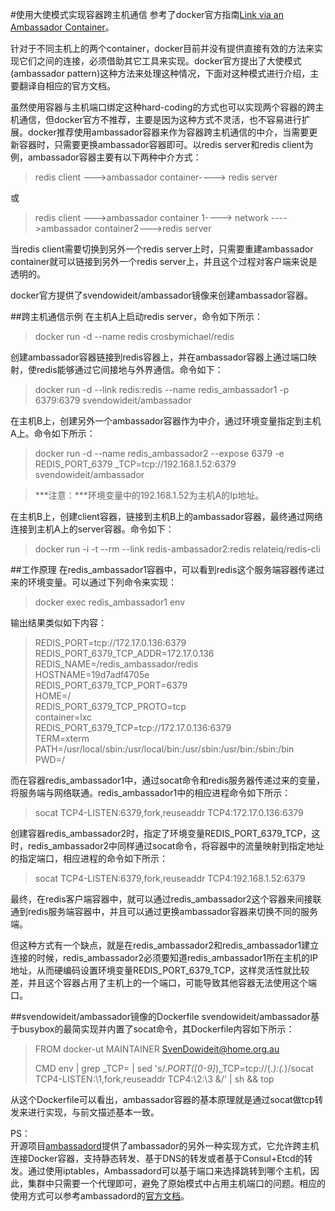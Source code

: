 #使用大使模式实现容器跨主机通信
参考了docker官方指南[Link via an Ambassador Container](https://docs.docker.com/articles/ambassador_pattern_linking/)。  

针对于不同主机上的两个container，docker目前并没有提供直接有效的方法来实现它们之间的连接，必须借助其它工具来实现。docker官方提出了大使模式(ambassador pattern)这种方法来处理这种情况，下面对这种模式进行介绍，主要翻译自相应的官方文档。  

虽然使用容器与主机端口绑定这种hard-coding的方式也可以实现两个容器的跨主机通信，但docker官方不推荐，主要是因为这种方式不灵活，也不容易进行扩展。docker推荐使用ambassador容器来作为容器跨主机通信的中介，当需要更新容器时，只需要更换ambassador容器即可。以redis server和redis client为例，ambassador容器主要有以下两种中介方式：  
>redis client --->ambassador container----> redis server  

或  
>redis client --->ambassador container 1----> network ---->ambassador container2--->redis server  

当redis client需要切换到另外一个redis server上时，只需要重建ambassador container就可以链接到另外一个redis server上，并且这个过程对客户端来说是透明的。  

docker官方提供了svendowideit/ambassador镜像来创建ambassador容器。

##跨主机通信示例
在主机A上启动redis server，命令如下所示：  

>docker run -d --name redis crosbymichael/redis  

创建ambassador容器链接到redis容器上，并在ambassador容器上通过端口映射，使redis能够通过它间接地与外界通信。命令如下：  
>docker run -d --link redis:redis --name redis_ambassador1 -p 6379:6379 svendowideit/ambassador  

在主机B上，创建另外一个ambassador容器作为中介，通过环境变量指定到主机A上。命令如下所示：  

>docker run -d --name redis_ambassador2 --expose 6379 -e REDIS_PORT_6379 _TCP=tcp://192.168.1.52:6379 svendowideit/ambassador  


>***注意：***环境变量中的192.168.1.52为主机A的Ip地址。

在主机B上，创建client容器，链接到主机B上的ambassador容器，最终通过网络连接到主机A上的server容器。命令如下：  
>docker run -i -t --rm --link redis-ambassador2:redis relateiq/redis-cli

##工作原理
在redis_ambassador1容器中，可以看到redis这个服务端容器传递过来的环境变量。可以通过下列命令来实现：  
>docker exec redis_ambassador1 env  

输出结果类似如下内容：
>REDIS_PORT=tcp://172.17.0.136:6379  
REDIS_PORT_6379_TCP_ADDR=172.17.0.136  
REDIS_NAME=/redis_ambassador/redis  
HOSTNAME=19d7adf4705e  
REDIS_PORT_6379_TCP_PORT=6379  
HOME=/  
REDIS_PORT_6379_TCP_PROTO=tcp   
container=lxc  
REDIS_PORT_6379_TCP=tcp://172.17.0.136:6379  
TERM=xterm  
PATH=/usr/local/sbin:/usr/local/bin:/usr/sbin:/usr/bin:/sbin:/bin  
PWD=/  

而在容器redis_ambassador1中，通过socat命令和redis服务器传递过来的变量，将服务端与网络联通。redis_ambassador1中的相应进程命令如下所示：  
>socat TCP4-LISTEN:6379,fork,reuseaddr TCP4:172.17.0.136:6379  

创建容器redis_ambassador2时，指定了环境变量REDIS_PORT_6379_TCP，这时，redis_ambassador2中同样通过socat命令，将容器中的流量映射到指定地址的指定端口，相应进程的命令如下所示： 
>socat TCP4-LISTEN:6379,fork,reuseaddr TCP4:192.168.1.52:6379  

最终，在redis客户端容器中，就可以通过redis_ambassador2这个容器来间接联通到redis服务端容器中，并且可以通过更换ambassador容器来切换不同的服务端。

但这种方式有一个缺点，就是在redis_ambassador2和redis_ambassador1建立连接的时候，redis_ambassador2必须要知道redis_ambassador1所在主机的IP地址，从而硬编码设置环境变量REDIS_PORT_6379_TCP，这样灵活性就比较差，并且这个容器占用了主机上的一个端口，可能导致其他容器无法使用这个端口。

##svendowideit/ambassador镜像的Dockerfile
svendowideit/ambassador基于busybox的最简实现并内置了socat命令，其Dockerfile内容如下所示：
>
>FROM    docker-ut
>MAINTAINER      SvenDowideit@home.org.au
>
>
>CMD     env | grep _TCP= | sed 's/.*_PORT_\([0-9]*\)_TCP=tcp:\/\/\(.*\):\(.*\)/socat TCP4-LISTEN:\1,fork,reuseaddr TCP4:\2:\3 \&/'  | sh && top

从这个Dockerfile可以看出，ambassador容器的基本原理就是通过socat做tcp转发来进行实现，与前文描述基本一致。

PS：  
开源项目[ambassadord](https://github.com/progrium/ambassadord)提供了ambassador的另外一种实现方式，它允许跨主机连接Docker容器，支持静态转发、基于DNS的转发或者基于Consul+Etcd的转发。通过使用iptables，Ambassadord可以基于端口来选择跳转到哪个主机，因此，集群中只需要一个代理即可，避免了原始模式中占用主机端口的问题。相应的使用方式可以参考ambassadord的[官方文档](https://github.com/progrium/ambassadord)。

